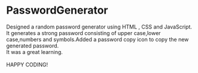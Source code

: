 # PasswordGenerator
Designed a random password generator using HTML , CSS and JavaScript.
<br>
It generates a strong password consisting of upper case,lower case,numbers and symbols.Added a password copy icon to copy the new generated password.
<br>
It was a great learning.
<br>
<br>
HAPPY CODING!
